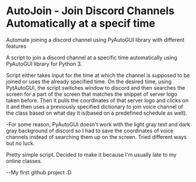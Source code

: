 # AutoJoin - Join Discord Channels Automatically at a specif time
Automate joining a discord channel using PyAutoGUI library with different features

A script to join a discord channel at a specific time automatically using PyAutoGUI library for Python 3.

Script either takes input for the time at which the channel is supposed to be joined or uses the already specified time.
On the desired time, using PytAutoGUI, the script switches window to discord and then searches the screen for a part of the screen 
that matches the snippet of server logo taken before. Then it pulls the coordinates of that server logo and clicks on it and then uses
a previously specified dictionary to join voice channel of the class based on what day it is(based on a predefined schedule as well). 

-For some reason, PyAutoGUI doesn't work with the light gray text and dark gray background of discord so I had to save the coordinates of 
 voice channels instead of searching them up on the screen. Tried different ways but no luck.
 
Pretty simple script. Decided to make it because I'm usually late to my online classes.

--My first github project :D
